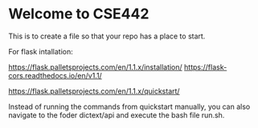 # Welcome to CSE442

This is to create a file so that your repo has a place to start.

For flask intallation:

https://flask.palletsprojects.com/en/1.1.x/installation/
https://flask-cors.readthedocs.io/en/v1.1/

https://flask.palletsprojects.com/en/1.1.x/quickstart/

Instead of running the commands from quickstart manually, you can also navigate to the foder dictext/api and execute the bash file run.sh.

